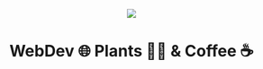 <p align="center">
  <img src="https://capsule-render.vercel.app/api?type=rect&text=hello%20world!%20%F0%9F%8D%83&color=0:f79d00,100:64f38c&fontColor=1e130c&fontAlignY=65"/>
</p>
<h1 align="center">
  WebDev 🌐 Plants 🌳🌿 & Coffee ☕
</h1>


<!--
**amarinite/amarinite** is a ✨ _special_ ✨ repository because its `README.md` (this file) appears on your GitHub profile.

Here are some ideas to get you started:

- 🔭 I’m currently working on ...
- 🌱 I’m currently learning ...
- 👯 I’m looking to collaborate on ...
- 🤔 I’m looking for help with ...
- 💬 Ask me about ...
- 📫 How to reach me: ...
- 😄 Pronouns: ...
- ⚡ Fun fact: ...
-->
